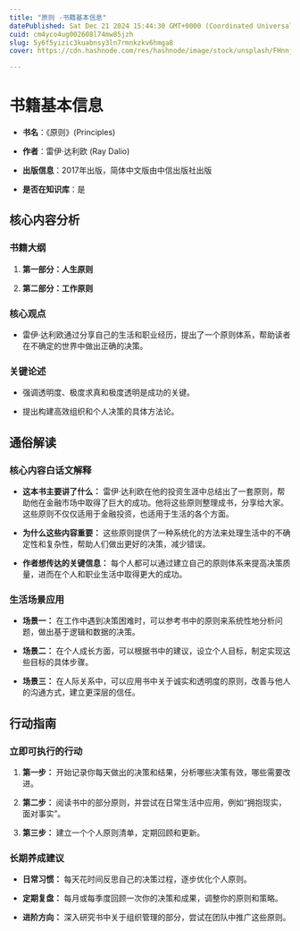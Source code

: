 ```yaml
---
title: "原则 -书籍基本信息"
datePublished: Sat Dec 21 2024 15:44:30 GMT+0000 (Coordinated Universal Time)
cuid: cm4yco4ug002608l74mw85jzh
slug: 5y6f5yizic3kuabnsy3ln7rmnkzkv6hmga8
cover: https://cdn.hashnode.com/res/hashnode/image/stock/unsplash/FHnnjk1Yj7Y/upload/0570bc897f270904c5c9c225360a3a68.jpeg

---
```


# 书籍基本信息

* **书名**：《原则》(Principles)
    
* **作者**：雷伊·达利欧 (Ray Dalio)
    
* **出版信息**：2017年出版，简体中文版由中信出版社出版
    
* **是否在知识库**：是
    

## 核心内容分析

### 书籍大纲

1. **第一部分：人生原则**
    
2. **第二部分：工作原则**
    

### 核心观点

* 雷伊·达利欧通过分享自己的生活和职业经历，提出了一个原则体系，帮助读者在不确定的世界中做出正确的决策。
    

### 关键论述

* 强调透明度、极度求真和极度透明是成功的关键。
    
* 提出构建高效组织和个人决策的具体方法论。
    

## 通俗解读

### 核心内容白话文解释

* **这本书主要讲了什么：** 雷伊·达利欧在他的投资生涯中总结出了一套原则，帮助他在金融市场中取得了巨大的成功。他将这些原则整理成书，分享给大家。这些原则不仅仅适用于金融投资，也适用于生活的各个方面。
    
* **为什么这些内容重要：** 这些原则提供了一种系统化的方法来处理生活中的不确定性和复杂性，帮助人们做出更好的决策，减少错误。
    
* **作者想传达的关键信息：** 每个人都可以通过建立自己的原则体系来提高决策质量，进而在个人和职业生活中取得更大的成功。
    

### 生活场景应用

* **场景一：** 在工作中遇到决策困难时，可以参考书中的原则来系统性地分析问题，做出基于逻辑和数据的决策。
    
* **场景二：** 在个人成长方面，可以根据书中的建议，设立个人目标，制定实现这些目标的具体步骤。
    
* **场景三：** 在人际关系中，可以应用书中关于诚实和透明度的原则，改善与他人的沟通方式，建立更深层的信任。
    

## 行动指南

### 立即可执行的行动

1. **第一步：** 开始记录你每天做出的决策和结果，分析哪些决策有效，哪些需要改进。
    
2. **第二步：** 阅读书中的部分原则，并尝试在日常生活中应用，例如“拥抱现实，面对事实”。
    
3. **第三步：** 建立一个个人原则清单，定期回顾和更新。
    

### 长期养成建议

* **日常习惯：** 每天花时间反思自己的决策过程，逐步优化个人原则。
    
* **定期复盘：** 每月或每季度回顾一次你的决策和成果，调整你的原则和策略。
    
* **进阶方向：** 深入研究书中关于组织管理的部分，尝试在团队中推广这些原则。